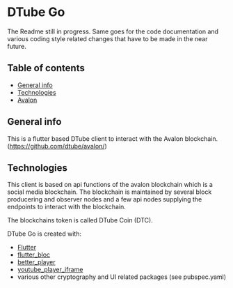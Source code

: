 # DTube Go

The Readme still in progress. Same goes for the code documentation and various coding style related changes that have to be made in the near future.

## Table of contents
* [General info](#general-info)
* [Technologies](#technologies)
* [Avalon](#avalon)

## General info
This is a flutter based DTube client to interact with the Avalon blockchain. (https://github.com/dtube/avalon/)
	
## Technologies
This client is based on api functions of the avalon blockchain which is a social media blockchain. 
The blockchain is maintained by several block producering and observer nodes and a few api nodes supplying the endpoints to interact with the blockchain.

The blockchains token is called DTube Coin (DTC).

DTube Go is created with:
* [Flutter](https://github.com/flutter/flutter)
* [flutter_bloc](https://github.com/felangel/bloc/tree/master/packages/flutter_bloc)
* [better_player](https://github.com/jhomlala/betterplayer)
* [youtube_player_iframe](https://github.com/sarbagyastha/youtube_player_flutter)
* various other cryptography and UI related packages (see pubspec.yaml)